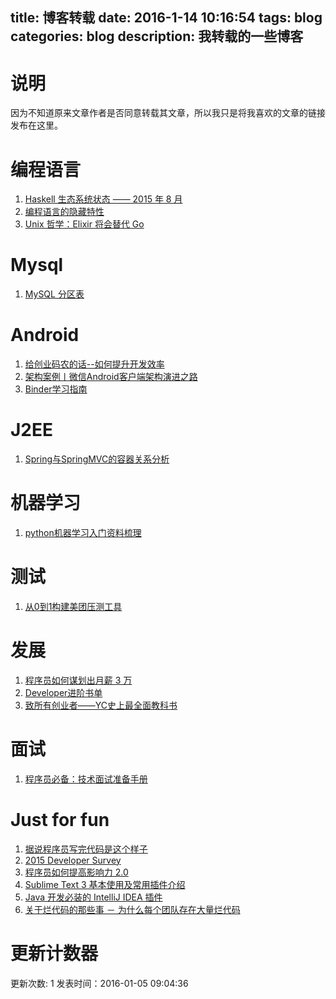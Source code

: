 title: 博客转载
date: 2016-1-14 10:16:54
tags: blog
categories: blog
description: 我转载的一些博客
---
# 说明
因为不知道原来文章作者是否同意转载其文章，所以我只是将我喜欢的文章的链接发布在这里。

# 编程语言
1. [Haskell 生态系统状态 —— 2015 年 8 月](http://www.oschina.net/translate/state-of-the-haskell-ecosystem-august-2015)
2. [编程语言的隐藏特性](http://colobu.com/2015/08/24/Hidden-Features-of-Programming-Languages/?hmsr=toutiao.io&utm_medium=toutiao.io&utm_source=toutiao.io)
3. [Unix 哲学：Elixir 将会替代 Go](http://blog.jobbole.com/89462/?hmsr=toutiao.io&utm_medium=toutiao.io&utm_source=toutiao.io)

# Mysql
1. [MySQL 分区表](http://my.oschina.net/jasonultimate/blog/548745?fromerr=dt8H4dHc)

# Android
1. [给创业码农的话--如何提升开发效率](http://mp.weixin.qq.com/s?__biz=MzAwNDY1ODY2OQ==&amp;mid=400785752&amp;idx=1&amp;sn=e1c166e7fad0892811c9ca9bca6d1540&amp;3rd=MzA3MDU4NTYzMw==&amp;scene=6#rd&utm_source=tuicool&utm_medium=referral)
2. [架构案例丨微信Android客户端架构演进之路](http://mp.weixin.qq.com/s?__biz=MjM5MDE0Mjc4MA==&mid=402023042&idx=1&sn=0c64c9db380410e58c097ee65708ff11&scene=0#wechat_redirect)
3. [Binder学习指南](http://weishu.me/2016/01/12/binder-index-for-newer/)

# J2EE
1. [Spring与SpringMVC的容器关系分析](http://www.yangchangming.com/blog/show/64?hmsr=toutiao.io&utm_medium=toutiao.io&utm_source=toutiao.io)

# 机器学习
1. [python机器学习入门资料梳理](http://michaelxiang.me/2015/12/16/python-machine-learning-list/?hmsr=toutiao.io&utm_medium=toutiao.io&utm_source=toutiao.io)
# 测试
1. [从0到1构建美团压测工具](http://tech.meituan.com/loading_test.html?hmsr=toutiao.io&utm_medium=toutiao.io&utm_source=toutiao.io)

# 发展
1. [程序员如何谋划出月薪 3 万](http://www.oschina.net/news/69597/how-to-plan-30000-salary?hmsr=toutiao.io&utm_medium=toutiao.io&utm_source=toutiao.io)
2. [Developer进阶书单](http://phodal.github.io/booktree/?hmsr=toutiao.io&utm_medium=toutiao.io&utm_source=toutiao.io)
3. [致所有创业者——YC史上最全面教科书](http://mp.weixin.qq.com/s?__biz=MjM5NTAyODE0MQ==&mid=402269095&idx=1&sn=e6c3ed6f3e4a5fc7ec4246a733493784&scene=0#wechat_redirect)


# 面试
1. [程序员必备：技术面试准备手册](http://blog.jobbole.com/90256/?hmsr=toutiao.io&utm_medium=toutiao.io&utm_source=toutiao.io)

# Just for fun
1. [据说程序员写完代码是这个样子](http://webres.wang/coder-state-in-different-time/?hmsr=toutiao.io&utm_medium=toutiao.io&utm_source=toutiao.io)
2. [2015 Developer Survey](http://stackoverflow.com/research/developer-survey-2015#tech)
3. [程序员如何提高影响力 2.0](http://mp.weixin.qq.com/s?__biz=MjM5Mjg4NDMwMA==&mid=403616804&idx=1&sn=e10f81cc6f95899ed9d01c60e4f44c88#rd)
4. [Sublime Text 3 基本使用及常用插件介绍](http://qiudeqing.com/tools/2015/05/31/sublime-text-3.html?hmsr=toutiao.io&utm_medium=toutiao.io&utm_source=toutiao.io)
5. [Java 开发必装的 IntelliJ IDEA 插件](http://www.oschina.net/news/69858/java-developer-need-intellij-idea-plugin)
6. [关于烂代码的那些事 － 为什么每个团队存在大量烂代码](http://mp.weixin.qq.com/s?__biz=MzAwMDU1MTE1OQ==&mid=403520625&idx=1&sn=c59f3944760a055ee7b6d1dda4431e0a&scene=0#wechat_redirect)

# 更新计数器
更新次数: 1
发表时间：2016-01-05 09:04:36
